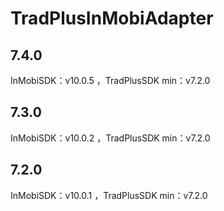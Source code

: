# TradPlusInMobiAdapter

## 7.4.0

InMobiSDK：v10.0.5 ，TradPlusSDK min：v7.2.0

## 7.3.0

InMobiSDK：v10.0.2 ，TradPlusSDK min：v7.2.0

## 7.2.0

InMobiSDK：v10.0.1 ，TradPlusSDK min：v7.2.0